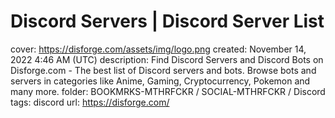 # Discord Servers | Discord Server List

cover: https://disforge.com/assets/img/logo.png
created: November 14, 2022 4:46 AM (UTC)
description: Find Discord Servers and Discord Bots on Disforge.com - The best list of Discord servers and bots. Browse bots and servers in categories like Anime, Gaming, Cryptocurrency, Pokemon and many more.
folder: BOOKMRKS-MTHRFCKR / SOCIAL-MTHRFCKR / Discord
tags: discord
url: https://disforge.com/